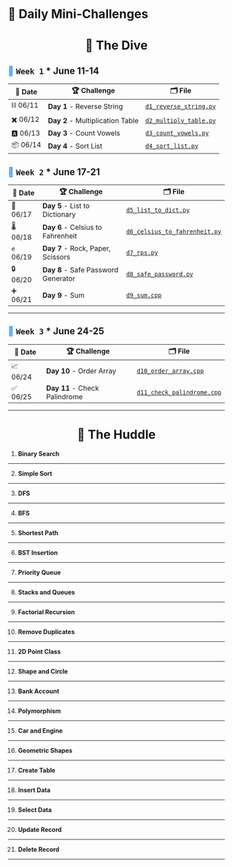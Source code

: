 # 🐧 Daily Mini-Challenges

<h1 align=center>🤿 The Dive</h1>

## <span style="color: #1589F0;">🔷</span> `Week 1` \* June 11-14

| 📅 Date  | 🏆 Challenge                     | 🗂️ File                                                                                                            |
| -------- | -------------------------------- | ------------------------------------------------------------------------------------------------------------------ |
| ⛓️ 06/11 | **Day 1** - Reverse String       | [`d1_reverse_string.py`](https://github.com/lnvaldez/Daily-Mini-Challenges/blob/main/dive/w1/d1_reverse_string.py) |
| ✖️ 06/12 | **Day 2** - Multiplication Table | [`d2_multiply_table.py`](https://github.com/lnvaldez/Daily-Mini-Challenges/blob/main/dive/w1/d2_multiply_table.py) |
| 🅰️ 06/13 | **Day 3** - Count Vowels         | [`d3_count_vowels.py`](https://github.com/lnvaldez/Daily-Mini-Challenges/blob/main/dive/w1/d3_count_vowels.py)     |
| 📦 06/14 | **Day 4** - Sort List            | [`d4_sort_list.py`](https://github.com/lnvaldez/Daily-Mini-Challenges/blob/main/dive/w1/d4_sort_list.py)           |

## <span style="color: #1589F0;">🔷</span> `Week 2` \* June 17-21

| 📅 Date  | 🏆 Challenge                        | 🗂️ File                                                                                                                          |
| -------- | ----------------------------------- | -------------------------------------------------------------------------------------------------------------------------------- |
| 📙 06/17 | **Day 5** - List to Dictionary      | [`d5_list_to_dict.py`](https://github.com/lnvaldez/Daily-Mini-Challenges/blob/main/dive/w2/d5_list_to_dict.py)                   |
| 🌡️ 06/18 | **Day 6** - Celsius to Fahrenheit   | [`d6_celsius_to_fahrenheit.py`](https://github.com/lnvaldez/Daily-Mini-Challenges/blob/main/dive/w2/d6_celsius_to_fahrenheit.py) |
| ✊ 06/19 | **Day 7** - Rock, Paper, Scissors   | [`d7_rps.py`](https://github.com/lnvaldez/Daily-Mini-Challenges/blob/main/dive/w2/d7_rps.py)                                     |
| 🔒 06/20 | **Day 8** - Safe Password Generator | [`d8_safe_password.py`](https://github.com/lnvaldez/Daily-Mini-Challenges/blob/main/dive/w2/d8_safe_password.py)                 |
| ➕ 06/21 | **Day 9** - Sum                     | [`d9_sum.cpp`](https://github.com/lnvaldez/Daily-Mini-Challenges/blob/main/dive/w2/d9_sum.cpp)                                   |

---

## <span style="color: #1589F0;">🔷</span> `Week 3` \* June 24-25

| 📅 Date  | 🏆 Challenge                  | 🗂️ File                                                                                                                    |
| -------- | ----------------------------- | -------------------------------------------------------------------------------------------------------------------------- |
| 📈 06/24 | **Day 10** - Order Array      | [`d10_order_array.cpp`](https://github.com/lnvaldez/Daily-Mini-Challenges/blob/main/dive/w3/d10_order_array.cpp)           |
| ✅ 06/25 | **Day 11** - Check Palindrome | [`d11_check_palindrome.cpp`](https://github.com/lnvaldez/Daily-Mini-Challenges/blob/main/dive/w3/d11_check_palindrome.cpp) |

---

<h1 align=center>🔵 The Huddle</h1>

1. **Binary Search**

---

2. **Simple Sort**

---

3. **DFS**

---

4. **BFS**

---

5. **Shortest Path**

---

6. **BST Insertion**

---

7. **Priority Queue**

---

8. **Stacks and Queues**

---

9. **Factorial Recursion**

---

10. **Remove Duplicates**

---

11. **2D Point Class**

---

12. **Shape and Circle**

---

13. **Bank Account**

---

14. **Polymorphism**

---

15. **Car and Engine**

---

16. **Geometric Shapes**

---

17. **Create Table**

---

18. **Insert Data**

---

19. **Select Data**

---

20. **Update Record**

---

21. **Delete Record**

---
